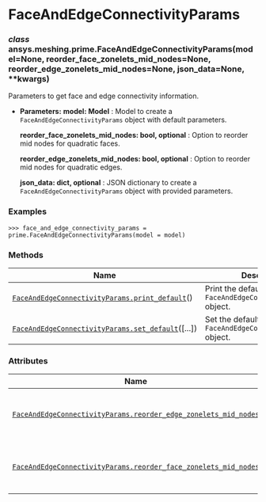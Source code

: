 <!-- vale off -->

# FaceAndEdgeConnectivityParams

<a id="ansys.meshing.prime.FaceAndEdgeConnectivityParams"></a>

### *class* ansys.meshing.prime.FaceAndEdgeConnectivityParams(model=None, reorder_face_zonelets_mid_nodes=None, reorder_edge_zonelets_mid_nodes=None, json_data=None, \*\*kwargs)

Parameters to get face and edge connectivity information.

* **Parameters:**
  **model: Model**
  : Model to create a `FaceAndEdgeConnectivityParams` object with default parameters.

  **reorder_face_zonelets_mid_nodes: bool, optional**
  : Option to reorder mid nodes for quadratic faces.

  **reorder_edge_zonelets_mid_nodes: bool, optional**
  : Option to reorder mid nodes for quadratic edges.

  **json_data: dict, optional**
  : JSON dictionary to create a `FaceAndEdgeConnectivityParams` object with provided parameters.

### Examples

```pycon
>>> face_and_edge_connectivity_params = prime.FaceAndEdgeConnectivityParams(model = model)
```

<!-- !! processed by numpydoc !! -->

### Methods

| Name | Description |
|-----------------------------------------------------------------------------------------------------------------------------------------------------------------------------------------|-----------------------------------------------------------------------|
| [`FaceAndEdgeConnectivityParams.print_default`](ansys.meshing.prime.FaceAndEdgeConnectivityParams.print_default.md#ansys.meshing.prime.FaceAndEdgeConnectivityParams.print_default)()   | Print the default values of `FaceAndEdgeConnectivityParams` object.   |
| [`FaceAndEdgeConnectivityParams.set_default`](ansys.meshing.prime.FaceAndEdgeConnectivityParams.set_default.md#ansys.meshing.prime.FaceAndEdgeConnectivityParams.set_default)([...])    | Set the default values of the `FaceAndEdgeConnectivityParams` object. |

### Attributes

| Name | Description |
|---------------------------------------------------------------------------------------------------------------------------------------------------------------------------------------------------------------------------------------------|----------------------------------------------------|
| [`FaceAndEdgeConnectivityParams.reorder_edge_zonelets_mid_nodes`](ansys.meshing.prime.FaceAndEdgeConnectivityParams.reorder_edge_zonelets_mid_nodes.md#ansys.meshing.prime.FaceAndEdgeConnectivityParams.reorder_edge_zonelets_mid_nodes)   | Option to reorder mid nodes for quadratic edges.   |
| [`FaceAndEdgeConnectivityParams.reorder_face_zonelets_mid_nodes`](ansys.meshing.prime.FaceAndEdgeConnectivityParams.reorder_face_zonelets_mid_nodes.md#ansys.meshing.prime.FaceAndEdgeConnectivityParams.reorder_face_zonelets_mid_nodes)   | Option to reorder mid nodes for quadratic faces.   |
<!-- vale on -->